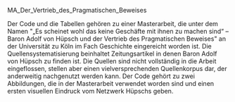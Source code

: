 MA_Der_Vertrieb_des_Pragmatischen_Beweises

Der Code und die Tabellen gehören zu einer Masterarbeit, die unter dem Namen "„Es scheinet wohl das keine Geschäfte mit ihnen zu machen sind“ – Baron Adolf von Hüpsch und der Vertrieb des Pragmatischen Beweises" an der Universität zu Köln im Fach Geschichte eingereicht worden ist.
Die Quellensystematisierung beinhaltet Zeitungsartikel in denen Baron Adolf von Hüpsch zu finden ist. Die Quellen sind nicht vollständig in die Arbeit eingeflossen, stellen aber einen vielversprechenden Quellenkorpus dar, der anderweitig nachgenutzt werden kann.
Der Code gehört zu zwei Abbildungen, die in der Masterarbeit verwendet worden sind und einen ersten visuellen Eindruck vom Netzwerk Hüpschs geben.
